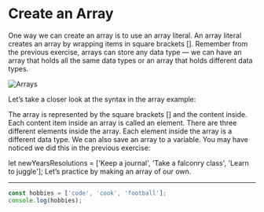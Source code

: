 # Create an Array
One way we can create an array is to use an array literal. An array literal creates an array by wrapping items in square brackets []. Remember from the previous exercise, arrays can store any data type — we can have an array that holds all the same data types or an array that holds different data types.

![Arrays][arrays]

[arrays]:https://content.codecademy.com/courses/learn-javascript-arrays/array%20literal.svg

Let’s take a closer look at the syntax in the array example:

The array is represented by the square brackets [] and the content inside.
Each content item inside an array is called an element.
There are three different elements inside the array.
Each element inside the array is a different data type.
We can also save an array to a variable. You may have noticed we did this in the previous exercise:

let newYearsResolutions = ['Keep a journal', 'Take a falconry class', 'Learn to juggle'];
Let’s practice by making an array of our own.

***

```js
const hobbies = ['code', 'cook', 'football'];
console.log(hobbies);
```